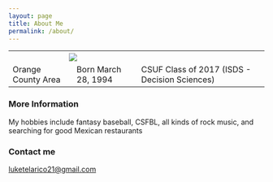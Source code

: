 ```yaml
---
layout: page
title: About Me
permalink: /about/
---
```


<table>
  <tr>
    <th colspan="2"><img src="https://media-exp2.licdn.com/mpr/mpr/shrinknp_400_400/AAEAAQAAAAAAAArjAAAAJDIwOGE1YTM5LTlkMDEtNGUwNi1iODM1LWIxNDIzNmEyOWZkNg.jpg"/></th>
  </tr>
  <tr>
    <td>Orange County Area </td>
    <td> Born March 28, 1994 </td>
    <td> CSUF Class of 2017 (ISDS - Decision Sciences)</td>
  </tr>
 </table>

### More Information

My hobbies include fantasy baseball, CSFBL, all kinds of rock music, and searching for good Mexican restaurants

### Contact me

[luketelarico21@gmail.com](mailto:luketelarico21@gmail.com)
